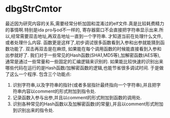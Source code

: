 # dbgStrCmtor

最近因为研究内容的关系,需要经常分析加固和混淆过的elf文件.真是比较耗费精力的事情啊.特别是ida pro与od不一样的, 寄存器窗口不会直接把字符串显示出来.所以,经常需要双击地址,再双击地址一直到一个字符串. 才知道当前在处理什么文件,或者处理什么内容. 
函数更是这样了,初步调试很多函数看到入参和出参就能猜到函数功能了. 双击再双击是在麻烦, 如果能在每个调用函数的时候能直接看到入参和出参就好了. 
我们对于一些常见的Hash函数(SHA1,MD5等),加解密函数(AES等), 通常是通过一些常量和一些固定的汇编逻辑来识别的. 如果能比较快速的识别出来哪些代码在运行的是Hash函数/加解密函数的逻辑,也能节省很多调试时间. 
于是做了这么一个程序. 包含三个功能点:
1.	识别字符串,以及字符串的指针(或者多层指针最终指向一个字符串),并且把字符串内容以comment的形式附加到指令处.
2.	记录函数入参与出参,并且以comment的形式附加到函数的调用处. 
3.	识别各种常见的Hash函数以及加解密函数(的常量),并且以comment形式附加到识别出来的指令处. 
